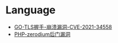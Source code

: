 # Language

* [GO-TLS握手-崩溃漏洞-CVE-2021-34558](language/GO-TLS握手-崩溃漏洞-CVE-2021-34558.md)
* [PHP-zerodium后门漏洞](language/PHP-zerodium后门漏洞.md)
